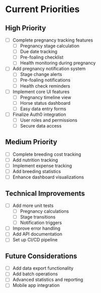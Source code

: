 # Current Priorities

## High Priority

-   [ ] Complete pregnancy tracking features
    -   [ ] Pregnancy stage calculation
    -   [ ] Due date tracking
    -   [ ] Pre-foaling checklist
    -   [ ] Health monitoring during pregnancy
-   [ ] Add pregnancy notification system
    -   [ ] Stage change alerts
    -   [ ] Pre-foaling notifications
    -   [ ] Health check reminders
-   [ ] Implement core UI features
    -   [ ] Pregnancy timeline view
    -   [ ] Horse status dashboard
    -   [ ] Easy data entry forms
-   [ ] Finalize Auth0 integration
    -   [ ] User roles and permissions
    -   [ ] Secure data access

## Medium Priority

-   [ ] Complete breeding cost tracking
-   [ ] Add nutrition tracking
-   [ ] Implement expense tracking
-   [ ] Add breeding statistics
-   [ ] Enhance dashboard visualizations

## Technical Improvements

-   [ ] Add more unit tests
    -   [ ] Pregnancy calculations
    -   [ ] Stage transitions
    -   [ ] Notification triggers
-   [ ] Improve error handling
-   [ ] Add API documentation
-   [ ] Set up CI/CD pipeline

## Future Considerations

-   [ ] Add data export functionality
-   [ ] Add batch operations
-   [ ] Advanced statistics and reporting
-   [ ] Mobile app integration
